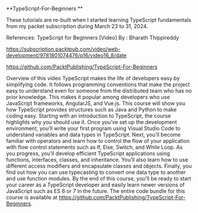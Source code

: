 **TypeScript-For-Beginners
**

These tutorials are re-built when I started learning TypeScript fundamentals from my packet subscription during March 23 to 31, 2024.

References:
TypeScript for Beginners [Video] By : Bharath Thippireddy
 
https://subscription.packtpub.com/video/web-development/9781801074476/p16/video16_8/date

https://github.com/PacktPublishing/TypeScript-For-Beginners


Overview of this video
TypeScript makes the life of developers easy by simplifying code. It follows programming conventions that make the project easy to understand even for someone from the distributed team who has no prior knowledge. This makes it popular among developers who use JavaScript frameworks, AngularJS, and Vue.js. This course will show you how TypeScript provides structures such as Java and Python to make coding easy. Starting with an introduction to TypeScript, the course highlights why you should use it. Once you’ve set up the development environment, you’ll write your first program using Visual Studio Code to understand variables and data types in TypeScript. Next, you’ll become familiar with operators and learn how to control the flow of your application with flow control statements such as If, Else, Switch, and While Loop. As you progress, you’ll develop efficient TypeScript applications using functions, interfaces, classes, and inheritance. You’ll also learn how to use different access modifiers and encapsulate classes and objects. Finally, you find out how you can use typecasting to convert one data type to another and use function modules. By the end of this course, you’ll be ready to start your career as a TypeScript developer and easily learn newer versions of JavaScript such as ES 6 or 7 in the future. The entire code bundle for this course is available at https://github.com/PacktPublishing/TypeScript-For-Beginners.
